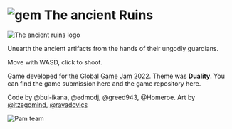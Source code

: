 # ![gem](Assets/Sprites/gem3.png) The ancient Ruins

![The ancient ruins logo](Assets/Sprites/title-01.png)

Unearth the ancient artifacts from the hands of their ungodly guardians.

Move with WASD, click to shoot.

Game developed for the [Global Game Jam 2022](https://globalgamejam.org/2022/games/ancient-ruins-chololo-9). Theme was **Duality**. You can find the game submission here and the game repository here.

Code by @bul-ikana, @edmodj, @greed943, @Homeroe.
Art by [@itzegomind](https://www.instagram.com/itzegomind/), [@ravadovics](https://www.instagram.com/ravadovicz/)

![Pam team](Assets/Sprites/team.png)
